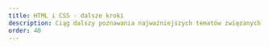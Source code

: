 ```yaml
---
title: HTML i CSS - dalsze kroki
description: Ciąg dalszy poznawania najważniejszych tematów związanych z HTML i CSS.
order: 40
---
```

